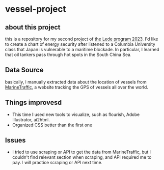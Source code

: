 # vessel-project
## about this project
this is a repository for my second project of [the Lede program 2023](https://ledeprogram.com/).
I'd like to create a chart of energy security after listened to a Columbia University class that Japan is vulnerable to a maritime blockade. In particular, I learned that oil tankers pass through hot spots in the South China Sea.
## Data Source
basically, I manually extracted data about the location of vessels from [MarineTraffic](https://www.marinetraffic.com/en/ais/home/centerx:-151.5/centery:57.4/zoom:2), a website tracking the GPS of vessels all over the world.
## Things improvesd
- This time I used new tools to visualize, such as flourish, Adobe Illustrator, ai2html.
- Organized CSS better than the first one
## Issues
- I tried to use scraping or API to get the data from MarineTraffic, but I couldn't find relevant section when scraping, and API required me to pay. I will practice scraping or API next time.
